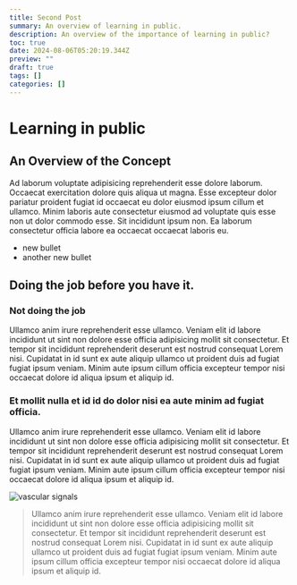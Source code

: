 ```yaml
---
title: Second Post
summary: An overview of learning in public.
description: An overview of the importance of learning in public? 
toc: true
date: 2024-08-06T05:20:19.344Z
preview: ""
draft: true
tags: []
categories: []
---
```

# Learning in public

## An Overview of the Concept
Ad laborum voluptate adipisicing reprehenderit esse dolore laborum. Occaecat exercitation dolore quis aliqua ut magna. Esse excepteur dolor pariatur proident fugiat id occaecat eu dolor eiusmod ipsum cillum et ullamco. Minim laboris aute consectetur eiusmod ad voluptate quis esse non ut dolor commodo esse. Sit incididunt ipsum non. Ea laborum consectetur officia labore ea occaecat occaecat laboris eu.

- new bullet
- another new bullet

## Doing the job before you have it.

### Not doing the job

Ullamco anim irure reprehenderit esse ullamco. Veniam elit id labore incididunt ut sint non dolore esse officia adipisicing mollit sit consectetur. Et tempor sit incididunt reprehenderit deserunt est nostrud consequat Lorem nisi. Cupidatat in id sunt ex aute aliquip ullamco ut proident duis ad fugiat fugiat ipsum veniam. Minim aute ipsum cillum officia excepteur tempor nisi occaecat dolore id aliqua ipsum et aliquip id.

### Et mollit nulla et id id do dolor nisi ea aute minim ad fugiat officia.

Ullamco anim irure reprehenderit esse ullamco. Veniam elit id labore incididunt ut sint non dolore esse officia adipisicing mollit sit consectetur. Et tempor sit incididunt reprehenderit deserunt est nostrud consequat Lorem nisi. Cupidatat in id sunt ex aute aliquip ullamco ut proident duis ad fugiat fugiat ipsum veniam. Minim aute ipsum cillum officia excepteur tempor nisi occaecat dolore id aliqua ipsum et aliquip id.

![vascular signals](/neurovascular-signals.png)

>Ullamco anim irure reprehenderit esse ullamco. Veniam elit id labore incididunt ut sint non dolore esse officia adipisicing mollit sit consectetur. Et tempor sit incididunt reprehenderit deserunt est nostrud consequat Lorem nisi. Cupidatat in id sunt ex aute aliquip ullamco ut proident duis ad fugiat fugiat ipsum veniam. Minim aute ipsum cillum officia excepteur tempor nisi occaecat dolore id aliqua ipsum et aliquip id.